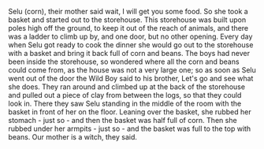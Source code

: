 Selu (corn), their mother said wait, I will get you some food. So she took a basket and started out to the storehouse. This storehouse was built upon poles high off the ground, to keep it out of the reach of animals, and there was a ladder to climb up by, and one door, but no other opening. Every day when Selu got ready to cook the dinner she would go out to the storehouse with a basket and bring it back full of corn and beans. The boys had never been inside the storehouse, so wondered where all the corn and beans could come from, as the house was not a very large one; so as soon as Selu went out of the door the Wild Boy said to his brother, Let's go and see what she does. They ran around and climbed up at the back of the storehouse and pulled out a piece of clay from between the logs, so that they could look in. There they saw Selu standing in the middle of the room with the basket in front of her on the floor. Leaning over the basket, she rubbed her stomach - just so - and then the basket was half full of corn. Then she rubbed under her armpits - just so - and the basket was full to the top with beans. Our mother is a witch, they said.